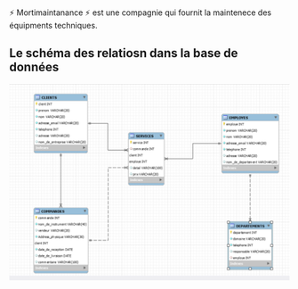 :zap: Mortimaintanance :zap: est une compagnie qui fournit la maintenece des équipments techniques.



##  Le schéma des relatiosn dans la base de données

![image](image/6.PNG)
